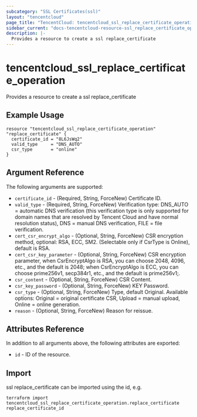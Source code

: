 ```yaml
---
subcategory: "SSL Certificates(ssl)"
layout: "tencentcloud"
page_title: "TencentCloud: tencentcloud_ssl_replace_certificate_operation"
sidebar_current: "docs-tencentcloud-resource-ssl_replace_certificate_operation"
description: |-
  Provides a resource to create a ssl replace_certificate
---
```


# tencentcloud_ssl_replace_certificate_operation

Provides a resource to create a ssl replace_certificate

## Example Usage

```hcl
resource "tencentcloud_ssl_replace_certificate_operation" "replace_certificate" {
  certificate_id = "8L6JsWq2"
  valid_type     = "DNS_AUTO"
  csr_type       = "online"
}
```

## Argument Reference

The following arguments are supported:

* `certificate_id` - (Required, String, ForceNew) Certificate ID.
* `valid_type` - (Required, String, ForceNew) Verification type: DNS_AUTO = automatic DNS verification (this verification type is only supported for domain names that are resolved by Tencent Cloud and have normal resolution status), DNS = manual DNS verification, FILE = file verification.
* `cert_csr_encrypt_algo` - (Optional, String, ForceNew) CSR encryption method, optional: RSA, ECC, SM2. (Selectable only if CsrType is Online), default is RSA.
* `cert_csr_key_parameter` - (Optional, String, ForceNew) CSR encryption parameter, when CsrEncryptAlgo is RSA, you can choose 2048, 4096, etc., and the default is 2048; when CsrEncryptAlgo is ECC, you can choose prime256v1, secp384r1, etc., and the default is prime256v1;.
* `csr_content` - (Optional, String, ForceNew) CSR Content.
* `csr_key_password` - (Optional, String, ForceNew) KEY Password.
* `csr_type` - (Optional, String, ForceNew) Type, default Original. Available options: Original = original certificate CSR, Upload = manual upload, Online = online generation.
* `reason` - (Optional, String, ForceNew) Reason for reissue.

## Attributes Reference

In addition to all arguments above, the following attributes are exported:

* `id` - ID of the resource.




## Import

ssl replace_certificate can be imported using the id, e.g.

```
terraform import tencentcloud_ssl_replace_certificate_operation.replace_certificate replace_certificate_id
```

